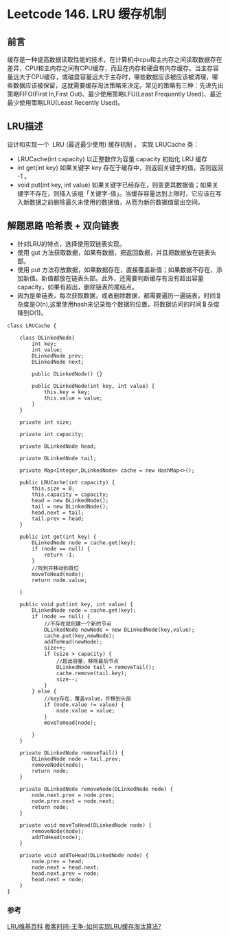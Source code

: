 # Leetcode 146. LRU 缓存机制

## 前言
缓存是一种提高数据读取性能的技术，在计算机中cpu和主内存之间读取数据存在差异，CPU和主内存之间有CPU缓存，而且在内存和硬盘有内存缓存。当主存容量远大于CPU缓存，或磁盘容量远大于主存时，哪些数据应该被应该被清理，哪些数据应该被保留，这就需要缓存淘汰策略来决定。常见的策略有三种：先进先出策略FIFO(First In,First Out)、最少使用策略LFU(Least Frequently Used)、最近最少使用策略LRU(Least Recently Used)。

## LRU描述
设计和实现一个  LRU (最近最少使用) 缓存机制 。
实现 LRUCache 类：
* LRUCache(int capacity) 以正整数作为容量 capacity 初始化 LRU 缓存
* int get(int key) 如果关键字 key 存在于缓存中，则返回关键字的值，否则返回 -1 。
* void put(int key, int value) 如果关键字已经存在，则变更其数据值；如果关键字不存在，则插入该组「关键字-值」。当缓存容量达到上限时，它应该在写入新数据之前删除最久未使用的数据值，从而为新的数据值留出空间。

## 解题思路 哈希表 + 双向链表
* 针对LRU的特点，选择使用双链表实现。
* 使用 gut 方法获取数据，如果有数据，把返回数据，并且把数据放在链表头部。
* 使用 put 方法存放数据，如果数据存在，直接覆盖新值；如果数据不存在，添加新值。新值都放在链表头部。此外，还需要判断缓存有没有超出容量 capacity，如果有超出，删除链表的尾结点。
* 因为是单链表，每次获取数据，或者删除数据，都需要遍历一遍链表，时间复杂度是O(n),这里使用hash来记录每个数据的位置，将数据访问的时间复杂度降到O(1)。

```
class LRUCache {

    class DLinkedNode{
		int key;
		int value;
		DLinkedNode prev;
		DLinkedNode next;

		public DLinkedNode() {}

		public DLinkedNode(int key, int value) {
			this.key = key;
			this.value = value;
		}
	}

	private int size;

	private int capacity;

	private DLinkedNode head;

	private DLinkedNode tail;

	private Map<Integer,DLinkedNode> cache = new HashMap<>();

    public LRUCache(int capacity) {
        this.size = 0;
		this.capacity = capacity;
        head = new DLinkedNode();
		tail = new DLinkedNode();
		head.next = tail;
		tail.prev = head;
    }
    
    public int get(int key) {
        DLinkedNode node = cache.get(key);
		if (node == null) {
			return -1;
		}
		//找到并移动到首位
		moveToHead(node);
		return node.value;

    }
    
    public void put(int key, int value) {
        DLinkedNode node = cache.get(key);
		if (node == null) {
			//不存在就创建一个新的节点
			DLinkedNode newNode = new DLinkedNode(key,value);
			cache.put(key,newNode);
			addToHead(newNode);
			size++;
			if (size > capacity) {
				//超出容量，移除最后节点
				DLinkedNode tail = removeTail();
				cache.remove(tail.key);
				size--;
			}
		} else {
			//key存在，覆盖value，并移到头部
			if (node.value != value) {
				node.value = value;
			}
			moveToHead(node);

		}
    }

    private DLinkedNode removeTail() {
		DLinkedNode node = tail.prev;
		removeNode(node);
		return node;
	}

	private DLinkedNode removeNode(DLinkedNode node) {
		node.next.prev = node.prev;
		node.prev.next = node.next;
		return node;
	}

	private void moveToHead(DLinkedNode node) {
		removeNode(node);
		addToHead(node);
	}

	private void addToHead(DLinkedNode node) {
		node.prev = head;
		node.next = head.next;
        head.next.prev = node;
		head.next = node;
	}
}

```

### 参考
[LRU维基百科](https://zh.wikipedia.org/wiki/%E5%BF%AB%E5%8F%96%E6%96%87%E4%BB%B6%E7%BD%AE%E6%8F%9B%E6%A9%9F%E5%88%B6)
[极客时间-王争-如何实现LRU缓存淘汰算法?](https://time.geekbang.org/column/article/41013)

